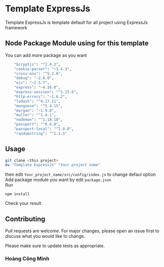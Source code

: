 # Template ExpressJs

Template ExpressJs is template default for all project using ExpressJs framework


## Node Package Module using for this template
You can add more package as you want

```bash
    "bcryptjs": "^2.4.3",
    "cookie-parser": "~1.4.3",
    "cross-env": "^5.2.0",
    "debug": "~2.6.9",
    "ejs": "~2.5.7",
    "express": "~4.16.0",
    "express-session": "^1.15.6",
    "http-errors": "~1.6.2",
    "lodash": "^4.17.11",
    "mongoose": "^5.4.15",
    "morgan": "~1.9.0",
    "multer": "^1.4.1",
    "nodemon": "^1.18.10",
    "passport": "^0.4.0",
    "passport-local": "^1.0.0",
    "randomstring": "^1.1.5"
```

## Usage

```bash
git clone <this project>
mv "Template ExpressJs" "Your project name"
```
then edit `Your_project_name/src/config/index.js` to change defaul option \
Add package module you want by edit `package.json` \
Run
```git
npm install 
```
Check your result

## Contributing
Pull requests are welcome. For major changes, please open an issue first to discuss what you would like to change.

Please make sure to update tests as appropriate.

### Hoàng Công Minh